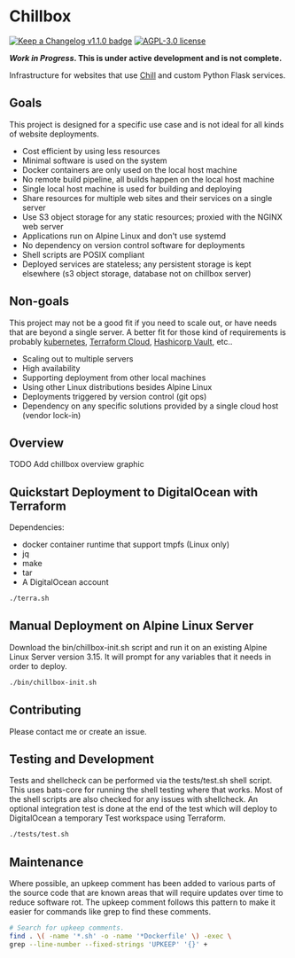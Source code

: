 # Chillbox

[![Keep a Changelog v1.1.0 badge][changelog-badge]][changelog]
[![AGPL-3.0 license][license-badge]][license]

**_Work in Progress_. This is under active development and is not complete.**

Infrastructure for websites that use
[Chill](https://github.com/jkenlooper/chill)
and custom Python Flask services.

## Goals

This project is designed for a specific use case and is not ideal for all kinds
of website deployments.  

- Cost efficient by using less resources
- Minimal software is used on the system
- Docker containers are only used on the local host machine
- No remote build pipeline, all builds happen on the local host machine
- Single local host machine is used for building and deploying
- Share resources for multiple web sites and their services on a single server
- Use S3 object storage for any static resources; proxied with the NGINX web server
- Applications run on Alpine Linux and don't use systemd
- No dependency on version control software for deployments
- Shell scripts are POSIX compliant
- Deployed services are stateless; any persistent storage is kept elsewhere (s3
    object storage, database not on chillbox server)

## Non-goals

This project may not be a good fit if you need to scale out, or have needs that
are beyond a single server. A better fit for those kind of requirements is
probably [kubernetes](https://kubernetes.io/),
[Terraform Cloud](https://cloud.hashicorp.com/products/terraform),
[Hashicorp Vault](https://www.hashicorp.com/products/vault), etc..

- Scaling out to multiple servers
- High availability
- Supporting deployment from other local machines
- Using other Linux distributions besides Alpine Linux
- Deployments triggered by version control (git ops)
- Dependency on any specific solutions provided by a single cloud host (vendor
    lock-in)

## Overview

TODO Add chillbox overview graphic

## Quickstart Deployment to DigitalOcean with Terraform

Dependencies:

* docker container runtime that support tmpfs (Linux only)
* jq
* make
* tar
* A DigitalOcean account

```bash
./terra.sh
```

## Manual Deployment on Alpine Linux Server

Download the bin/chillbox-init.sh script and run it on an existing Alpine Linux
Server version 3.15. It will prompt for any variables that it needs in order to
deploy.

```bash
./bin/chillbox-init.sh
```

## Contributing

Please contact me or create an issue.

## Testing and Development

Tests and shellcheck can be performed via the tests/test.sh shell script. This
uses bats-core for running the shell testing where that works. Most of the
shell scripts are also checked for any issues with shellcheck. An optional
integration test is done at the end of the test which will deploy to
DigitalOcean a temporary Test workspace using Terraform.

```bash
./tests/test.sh
```

## Maintenance

Where possible, an upkeep comment has been added to various parts of the source
code that are known areas that will require updates over time to reduce
software rot. The upkeep comment follows this pattern to make it easier for
commands like grep to find these comments.


```bash
# Search for upkeep comments.
find . \( -name '*.sh' -o -name '*Dockerfile' \) -exec \
grep --line-number --fixed-strings 'UPKEEP' '{}' +
```


[changelog]: ./CHANGELOG.md
[changelog-badge]: https://img.shields.io/badge/changelog-Keep%20a%20Changelog%20v1.1.0-%23E05735
[license]: ./LICENSE
[license-badge]: https://img.shields.io/badge/license-AGPL%20V3-blue
